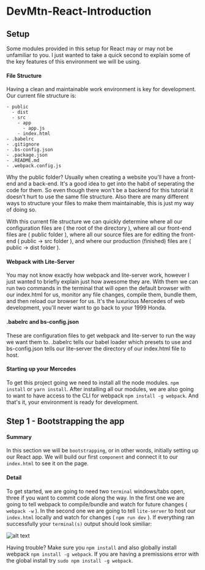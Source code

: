 # DevMtn-React-Introduction

## Setup
Some modules provided in this setup for React may or may not be unfamiliar to you. I just wanted to take a quick second to explain some of the key features of this environment we will be using.
#### File Structure
Having a clean and maintainable work environment is key for development. Our current file structure is:
````
- public
  - dist
  - src
	- app
	  - app.js
	- index.html
- .babelrc
- .gitignore
- .bs-config.json
- .package.json
- .README.md
- .webpack.config.js
````
Why the public folder? Usually when creating a website you'll have a front-end and a back-end. It's a good idea to get into the habit of seperating the code for them. So even though there won't be a backend for this tutorial it doesn't hurt to use the same file structure. Also there are many different ways to structure your files to make them maintainable, this is just my way of doing so.

With this current file structure we can quickly determine where all our configuration files are ( the root of the directory ), where all our front-end files are ( public folder ), where all our source files are for editing the front-end ( public -> src folder ), and where our production (finished) files are ( public -> dist folder ). 
#### Webpack with Lite-Server
You may not know exactly how webpack and lite-server work, however I just wanted to briefly explain just how awesome they are. With them we can run two commands in the terminal that will open the default browser with our index.html for us, monitor any file changes, compile them, bundle them, and then reload our browser for us. It's the luxurious Mercedes of web development, you'll never want to go back to your 1999 Honda. 
#### .babelrc and bs-config.json
These are configuration files to get webpack and lite-server to run the way we want them to. .babelrc tells our babel loader which presets to use and bs-config.json tells our lite-server the directory of our index.html file to host.
#### Starting up your Mercedes
To get this project going we need to install all the node modules. `npm install` or `yarn install`. After installing all our modules, we are also going to want to have access to the CLI for webpack `npm install -g webpack`. And that's it, your environment is ready for development.
## Step 1 - Bootstrapping the app
#### Summary
In this section we will be `bootstrapping`, or in other words, initially setting up our React app. We will build our first `component` and connect it to our `index.html` to see it on the page.
#### Detail
To get started, we are going to need two `terminal` windows/tabs open, three if you want to commit code along the way. In the first one we are going to tell webpack to compile/bundle and watch for future changes ( `webpack -w` ). In the second one we are going to tell `lite-server` to host our `index.html` locally and watch for changes ( `npm run dev` ). If everything ran successfully your `terminal(s)` output should look similiar:

![alt text](https://github.com/devlemire/DevMtn-React-Introduction/blob/master/readme/initialRun.png "Initial Run")

Having trouble? Make sure you `npm install` and also globally install webpack `npm install -g webpack`. If you are having a premissions error with the global install try `sudo npm install -g webpack`.